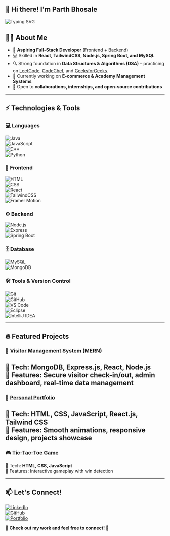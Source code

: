 ## 👋 Hi there! I'm Parth Bhosale
![Typing SVG](https://readme-typing-svg.herokuapp.com?font=Fira+Code&weight=500&size=22&pause=1000&color=1E90FF&width=600&lines=Software+Developer+|+Problem+Solver;Aspiring+Full-Stack+Engineer;Passionate+about+DSA+%26+Web+Applications)

## 👨‍💻 About Me  

- 🚀 **Aspiring Full-Stack Developer** (Frontend + Backend)  
- 💻 Skilled in **React, TailwindCSS, Node.js, Spring Boot, and MySQL**  
- 🔍 Strong foundation in **Data Structures & Algorithms (DSA)** – practicing on [LeetCode](https://leetcode.com), [CodeChef](https://www.codechef.com/), and [GeeksforGeeks](https://www.geeksforgeeks.org/).  
- 🌱 Currently working on **E-commerce & Academy Management Systems**  
- 🤝 Open to **collaborations, internships, and open-source contributions**  

---

## ⚡ Technologies & Tools  

### 💻 Languages  
![Java](https://img.shields.io/badge/Java-orange?logo=java)  
![JavaScript](https://img.shields.io/badge/JavaScript-yellow?logo=javascript)  
![C++](https://img.shields.io/badge/C++-blue?logo=cplusplus)  
![Python](https://img.shields.io/badge/Python-3776AB?logo=python&logoColor=white)

### 🎨 Frontend  
![HTML](https://img.shields.io/badge/HTML5-E34F26?logo=html5&logoColor=white)  
![CSS](https://img.shields.io/badge/CSS3-1572B6?logo=css3&logoColor=white)  
![React](https://img.shields.io/badge/React-20232A?logo=react&logoColor=61DAFB)  
![TailwindCSS](https://img.shields.io/badge/TailwindCSS-38B2AC?logo=tailwind-css&logoColor=white)  
![Framer Motion](https://img.shields.io/badge/Framer%20Motion-black?logo=framer&logoColor=blue)  

### ⚙️ Backend  
![Node.js](https://img.shields.io/badge/Node.js-43853D?logo=node.js&logoColor=white)  
![Express](https://img.shields.io/badge/Express.js-404D59?logo=express&logoColor=white)  
![Spring Boot](https://img.shields.io/badge/Spring%20Boot-6DB33F?logo=springboot&logoColor=white)  

### 🗄️ Database  
![MySQL](https://img.shields.io/badge/MySQL-005C84?logo=mysql&logoColor=white)  
![MongoDB](https://img.shields.io/badge/MongoDB-4EA94B?logo=mongodb&logoColor=white)  

### 🛠️ Tools & Version Control  
![Git](https://img.shields.io/badge/Git-F05032?logo=git&logoColor=white)  
![GitHub](https://img.shields.io/badge/GitHub-181717?logo=github&logoColor=white)  
![VS Code](https://img.shields.io/badge/VS%20Code-007ACC?logo=visual-studio-code&logoColor=white)  
![Eclipse](https://img.shields.io/badge/Eclipse-2C2255?logo=eclipse&logoColor=white)  
![IntelliJ IDEA](https://img.shields.io/badge/IntelliJ%20IDEA-000000?logo=intellij-idea&logoColor=white)

---

## 🔥 Featured Projects

### 🏢 [Visitor Management System (MERN)](https://github.com/ParthBhosale123/visitor-management-system)  
🔹 Tech: **MongoDB, Express.js, React, Node.js**  
🔹 Features: Secure visitor check-in/out, admin dashboard, real-time data management  
---

### 💼 [Personal Portfolio](https://github.com/parthbhosale123/react-portfolio)
🔵 **Tech:**  HTML, CSS, JavaScript, React.js, Tailwind CSS  
📌 **Features:** Smooth animations, responsive design, projects showcase
---

### 🎮 [Tic-Tac-Toe Game](https://github.com/ParthBhosale123/TicTacToe)  
🔹 Tech: **HTML, CSS, JavaScript**  
🔹 Features: Interactive gameplay with win detection  

---

## 📫 Let's Connect!
[![LinkedIn](https://img.shields.io/badge/LinkedIn-Connect-blue?style=for-the-badge&logo=linkedin)](https://www.linkedin.com/in/parthbhosale09/)  
[![GitHub](https://img.shields.io/badge/GitHub-Follow-black?style=for-the-badge&logo=github)](https://github.com/parthbhosale123)  
[![Portfolio](https://img.shields.io/badge/Portfolio-Visit-blueviolet?style=for-the-badge)](https://parthbhosale-react-portfolio.vercel.app/)  

🔹 **Check out my work and feel free to connect! 🚀**

